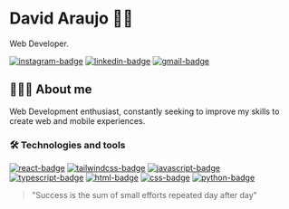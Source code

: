 # David Araujo 👋🏾

Web Developer.

[![instagram-badge](https://img.shields.io/static/v1?message=_davidcsta&logo=instagram&label=&color=E4405F&logoColor=white&labelColor=&style=for-the-badge)](https://www.instagram.com/_davidcsta/)
[![linkedin-badge](https://img.shields.io/static/v1?message=David%20Araujo&logo=linkedin&label=&color=0A66C2&logoColor=white&labelColor=&style=for-the-badge)](https://www.linkedin.com/)
[![gmail-badge](https://img.shields.io/static/v1?message=davidcst.araujo@gmail.com&logo=gmail&label=&color=EA4335&logoColor=white&labelColor=&style=for-the-badge)](mailto:davidcst.araujo@gmail.com)

## 👨🏾‍💻 About me

Web Development enthusiast, constantly seeking to improve my skills to create web and mobile experiences.

### 🛠️ Technologies and tools

[![react-badge](https://img.shields.io/static/v1?message=react&logo=react&label=&color=61DAFB&logoColor=000&labelColor=&style=for-the-badge)](https://react.dev/)
[![tailwindcss-badge](https://img.shields.io/static/v1?message=tailwindcss&logo=tailwindcss&label=&color=06B6D4&logoColor=white&labelColor=&style=for-the-badge)](https://tailwindcss.com/)
[![javascript-badge](https://img.shields.io/static/v1?message=javascript&logo=javascript&label=&color=F7DF1E&logoColor=black&labelColor=&style=for-the-badge)](https://developer.mozilla.org/en/docs/Web/JavaScript)
[![typescript-badge](https://img.shields.io/static/v1?message=typescript&logo=typescript&label=&color=3178C6&logoColor=white&labelColor=&style=for-the-badge)](https://www.typescriptlang.org/)
[![html-badge](https://img.shields.io/static/v1?message=html5&logo=html5&label=&color=E34F26&logoColor=white&labelColor=&style=for-the-badge)](https://developer.mozilla.org/en/docs/Web/HTML)
[![css-badge](https://img.shields.io/static/v1?message=css3&logo=css3&label=&color=1572B6&logoColor=white&labelColor=&style=for-the-badge)](https://developer.mozilla.org/en/docs/Web/CSS)
[![python-badge](https://img.shields.io/static/v1?message=python&logo=python&label=&color=3776AB&logoColor=white&labelColor=&style=for-the-badge)](https://www.python.org/)

> "Success is the sum of small efforts repeated day after day"
